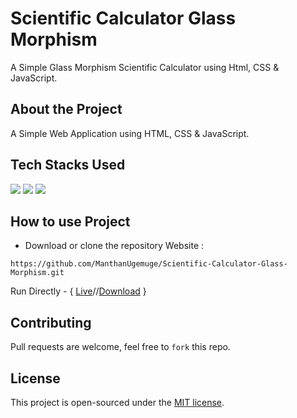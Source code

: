 # Scientific Calculator Glass Morphism
A Simple Glass Morphism Scientific Calculator using Html, CSS & JavaScript.

## About the Project
A Simple Web Application using HTML, CSS & JavaScript.

## Tech Stacks Used

<a target="_blank" href="https://www.w3schools.com/html/default.asp"><img src="https://img.shields.io/badge/html5%20-%23E34F26.svg?&style=for-the-badge&logo=html5&logoColor=white"></img></a>
<a target="_blank" href="https://www.w3schools.com/css/default.asp"><img src="https://img.shields.io/badge/css3%20-%231572B6.svg?&style=for-the-badge&logo=css3&logoColor=white"></img></a>
<a target="_blank" href="https://www.w3schools.com/js/default.asp"><img src="https://img.shields.io/badge/javascript%20-%23323330.svg?&style=for-the-badge&logo=javascript&logoColor=%23F7DF1E"></img></a>

## How to use Project
- Download or clone the repository Website : 
```
https://github.com/ManthanUgemuge/Scientific-Calculator-Glass-Morphism.git
```
Run Directly - { [Live](https://manthanugemuge.github.io/Scientific-Calculator-Glass-Morphism/)//[Download](https://github.com/ManthanUgemuge/ScientificCalculatorGlassMorphism/archive/refs/heads/main.zip) }

## Contributing
Pull requests are welcome, feel free to ```fork``` this repo.

## License
This project is open-sourced under the [MIT license]().
